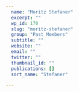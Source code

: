 ```yaml
---
  name: "Moritz Stefaner"
  excerpt: ""
  wp_id: 170
  slug: "moritz-stefaner"
  group: "Past Members"
  subtitle: ""
  website: ""
  email: ""
  twitter: ""
  thumbnail_id: ""
  publications: []
  sort_name: "Stefaner"

---
```

